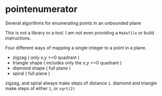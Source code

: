 # pointenumerator
Several algorithms for enumerating points in an unbounded plane

This is not a library or a tool. I am not even providing a `Makefile` or build instructions.

Four different ways of mapping a single integer to a point in a plane.

 * zigzag ( only x,y >=0 quadrant )
 * triangle shape ( includes only the x,y >=0 quadrant )
 * diamond shape ( full plane )
 * spiral ( full plane )
 
zigzag, and spiral always make steps of distance `1`.
diamond and triangle make steps of either `1`, or `sqrt(2)`

 
